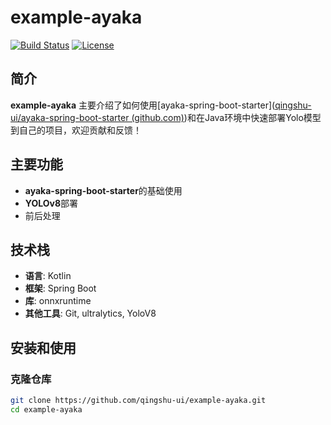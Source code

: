 # example-ayaka

[![Build Status](https://img.shields.io/github/workflow/status/qingshu-ui/example-ayaka/CI)](https://github.com/yourusername/your-repo/actions)
[![License](https://img.shields.io/github/license/qingshu-ui/example-ayaka)](https://github.com/yourusername/your-repo/blob/main/LICENSE)

## 简介

**example-ayaka** 主要介绍了如何使用[ayaka-spring-boot-starter]([qingshu-ui/ayaka-spring-boot-starter (github.com)](https://github.com/qingshu-ui/ayaka-spring-boot-starter))和在Java环境中快速部署Yolo模型到自己的项目，欢迎贡献和反馈！

## 主要功能

- **ayaka-spring-boot-starter**的基础使用
- **YOLOv8**部署
- 前后处理

## 技术栈

- **语言**: Kotlin
- **框架**: Spring Boot
- **库**: onnxruntime
- **其他工具**: Git, ultralytics, YoloV8

## 安装和使用

### 克隆仓库

```bash
git clone https://github.com/qingshu-ui/example-ayaka.git
cd example-ayaka
```
